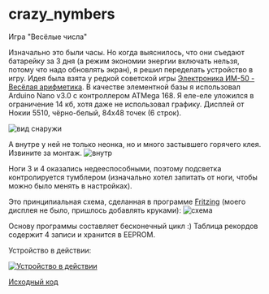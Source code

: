 crazy_nymbers
=============

Игра "Весёлые числа"

Изначально это были часы. Но когда выяснилось, что они съедают батарейку за 3 дня (а режим экономии энергии включать нельзя, потому что надо обновлять экран), я решил переделать устройство в игру.
Идея была взята у редкой советской игры [Электроника ИМ-50 - Весёлая арифметика](https://ru.wikipedia.org/wiki/%D0%AD%D0%BB%D0%B5%D0%BA%D1%82%D1%80%D0%BE%D0%BD%D0%B8%D0%BA%D0%B0_%D0%98%D0%9C-50_-_%D0%92%D0%B5%D1%81%D1%91%D0%BB%D0%B0%D1%8F_%D0%B0%D1%80%D0%B8%D1%84%D0%BC%D0%B5%D1%82%D0%B8%D0%BA%D0%B0). В качестве элементной базы я использовал Arduino Nano v3.0 с контроллером ATMega 168. Я еле-еле уложился в ограничение 14 кб, хотя даже не использовал графику. Дисплей от Нокии 5510, чёрно-белый, 84х48 точек (6 строк).

![вид снаружи](https://lh6.googleusercontent.com/-_oXQLhH_gdQ/Tuy7IW9gtsI/AAAAAAAAGZI/ei4jdJfmiNM/s600/2011-12-16%2B10.40.42.jpg)

А внутре у ней не только неонка, но и много застывшего горячего клея. Извините за монтаж.
![внутр](https://lh5.googleusercontent.com/-kMBjEzBInCw/Tuy7I_vS3-I/AAAAAAAAGZM/t9WO7Ctv3G0/s600/2011-12-16%2B10.38.40.jpg)

Ноги 3 и 4 оказались недееспособными, поэтому подсветка контролируется тумблером (изначально хотел запитать от ноги, чтобы можно было менять в настройках).

Это принципиальная схема, сделанная в программе [Fritzing](http://fritzing.org/home/) (моего дисплея не было, пришлось добавлять круками):
![схема](https://lh3.googleusercontent.com/-pSMK77K4UXE/Tuy6zzL_zvI/AAAAAAAAGYk/1H1wGHFXLB0/h600/crazy_bytes.pn)

Основу программы составляет бесконечный цикл :) Таблица рекордов содержит 4 записи и хранится в EEPROM.

Устройство в действии:

[![Устройство в действии](http://img.youtube.com/vi/u6UNkNK4ssM/0.jpg)](http://www.youtube.com/watch?v=u6UNkNK4ssM)

[Исходный код](https://github.com/dmitryweiner/crazy_nymbers/blob/master/crazy_numbers.pde)
